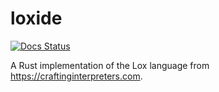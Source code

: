 # loxide

[![Docs Status](https://img.shields.io/badge/docs-passing-success)](https://binyomen.github.io/loxide/loxide/)

A Rust implementation of the Lox language from
https://craftinginterpreters.com.
